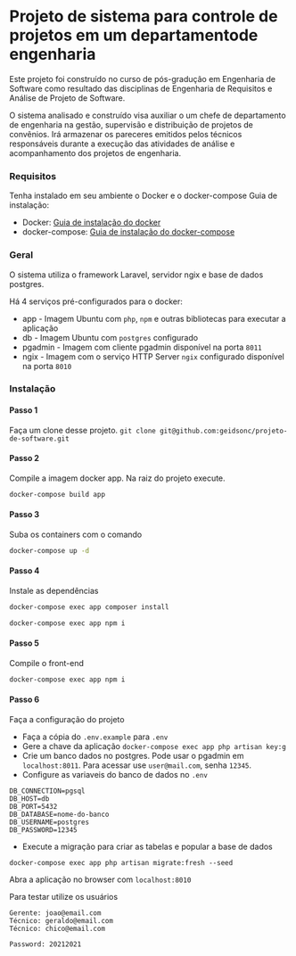 # Projeto de sistema para controle de projetos em um departamentode engenharia
Este projeto foi construído no curso de pós-gradução em Engenharia de Software como resultado das disciplinas de Engenharia de Requisitos e Análise de Projeto de Software.

O sistema analisado e construído visa auxiliar o um chefe de departamento de engenharia na gestão, supervisão e distribuição de projetos de convênios. Irá armazenar os pareceres emitidos pelos técnicos responsáveis durante a execução das atividades de análise e acompanhamento dos projetos de engenharia. 


### Requisitos

Tenha instalado em seu ambiente o Docker e o docker-compose
Guia de instalação:
- Docker: [Guia de instalação do docker](https://www.digitalocean.com/community/tutorials/how-to-install-and-use-docker-on-ubuntu-20-04-pt)
- docker-compose: [Guia de instalação do docker-compose](https://www.digitalocean.com/community/tutorials/how-to-install-and-use-docker-compose-on-ubuntu-20-04-pt)


### Geral

O sistema utiliza o framework Laravel, servidor ngix e base de dados postgres.

Há 4 serviços pré-configurados para o docker:

- app - Imagem Ubuntu com `php`, `npm` e outras bibliotecas para executar a aplicação
- db - Imagem Ubuntu com `postgres` configurado
- pgadmin - Imagem com cliente pgadmin disponível na porta `8011`
- ngix - Imagem com o serviço HTTP Server `ngix` configurado disponível na porta `8010`


### Instalação

#### Passo 1

Faça um clone desse projeto.
`git clone git@github.com:geidsonc/projeto-de-software.git`

#### Passo 2

Compile a imagem docker app.
Na raiz do projeto execute.
```bash
docker-compose build app
```

#### Passo 3

Suba os containers com o comando
```bash
docker-compose up -d
```

#### Passo 4
Instale as dependências
```bash
docker-compose exec app composer install
```

```bash
docker-compose exec app npm i
```

#### Passo 5
Compile o front-end
```bash
docker-compose exec app npm i
```

#### Passo 6

Faça a configuração do projeto

- Faça a cópia do `.env.example` para `.env`
- Gere a chave da aplicação `docker-compose exec app php artisan key:g`
- Crie um banco dados no postgres. Pode usar o pgadmin em `localhost:8011`. Para acessar use `user@mail.com`, senha `12345`.
- Configure as variaveis do banco de dados no `.env`
```
DB_CONNECTION=pgsql
DB_HOST=db
DB_PORT=5432
DB_DATABASE=nome-do-banco
DB_USERNAME=postgres
DB_PASSWORD=12345
```

- Execute a migração para criar as tabelas e popular a base de dados
```
docker-compose exec app php artisan migrate:fresh --seed
```

Abra a aplicação no browser com `localhost:8010`

Para testar utilize os usuários
```
Gerente: joao@email.com
Técnico: geraldo@email.com
Técnico: chico@email.com

Password: 20212021
```
